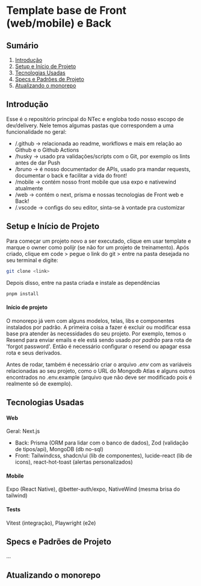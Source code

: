 # Template base de Front (web/mobile) e Back

## Sumário
1. [Introdução](#introdução)
2. [Setup e Início de Projeto](#setup-e-início-de-projeto)
3. [Tecnologias Usadas](#tecnologias-usadas)
4. [Specs e Padrões de Projeto](#specs-e-padrões-de-projeto)
5. [Atualizando o monorepo](#atualizando-o-monorepo)

## Introdução
Esse é o repositório principal do NTec e engloba todo nosso escopo de dev/delivery. Nele temos algumas pastas que correspondem a uma funcionalidade no geral:
- /.github -> relacionada ao readme, workflows e mais em relação ao Github e o Github Actions
- /husky -> usado pra validações/scripts com o Git, por exemplo os lints antes de dar Push
- /bruno -> é nosso documentador de APIs, usado pra mandar requests, documentar o back e facilitar a vida do front!
- /mobile -> contém nosso front mobile que usa expo e nativewind atualmente
- /web -> contém o next, prisma e nossas tecnologias de Front web e Back!
- /.vscode -> configs do seu editor, sinta-se à vontade pra customizar

## Setup e Início de Projeto
Para começar um projeto novo a ser executado, clique em usar template e marque o owner como polijr (se não for um projeto de treinamento).
Após criado, clique em code > pegue o link do git > entre na pasta desejada no seu terminal e digite:
```bash
git clone <link>
```
Depois disso, entre na pasta criada e instale as dependências
```bash
pnpm install
```
#### Início de projeto
O monorepo já vem com alguns modelos, telas, libs e componentes instalados por padrão. A primeira coisa a fazer é excluir ou modificar essa base pra atender às necessidades do seu projeto. Por exemplo, temos o Resend para enviar emails e ele está sendo usado *por padrão* para rota de 'forgot password'. Então é necessário configurar o resend ou apagar essa rota e seus derivados.

Antes de rodar, também é necessário criar o arquivo *.env* com as variáveis relacionadas ao seu projeto, como o URL do Mongodb Atlas e alguns outros encontrados no .env.example (arquivo que não deve ser modificado pois é realmente só de exemplo).

## Tecnologias Usadas
#### Web
Geral: Next.js
- Back: Prisma (ORM para lidar com o banco de dados), Zod (validação de tipos/api), MongoDB (db no-sql)
- Front: Tailwindcss, shadcn/ui (lib de componentes), lucide-react (lib de icons), react-hot-toast (alertas personalizados)
#### Mobile
Expo (React Native), @better-auth/expo, NativeWind (mesma brisa do tailwind) 
#### Tests
Vitest (integração), Playwright (e2e)

## Specs e Padrões de Projeto
...

## Atualizando o monorepo
